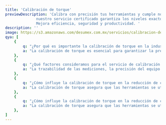 ```yaml
---
title: 'Calibración de torque'
previewDescription: 'Calibra con precisión tus herramientas y cumple normativas de calidad,
              nuestro servicio certificado garantiza los niveles exactos de torque según cada herramienta manual, eléctrica o neumática.
              Mejora eficiencia, seguridad y productividad. '
description: ''
image: https://s3.amazonaws.com/desumex.com.mx/servicios/calibracion-de-torque.jpg
qya: [
    {
        q: "¿Por qué es importante la calibración de torque en la industria general?",
        a: "La calibración de torque es esencial para garantizar la precisión, calidad y seguridad en la producción, evitando problemas como la fijación insuficiente o excesiva que pueden llevar a fallos en productos y pérdida de eficiencia.",
    },
    {
        q: "¿Qué factores consideramos para el servicio de calibración de torque?",
        a: "La trazabilidad de las mediciones, la precisión del equipo de calibración, la frecuencia de calibración y la experiencia del proveedor de servicios para asegurar resultados confiables, nuestro servicio de calibración cumple con las normativas y regulaciones aplicables en su industria.",
    },
    {
        q: "¿Cómo influye la calibración de torque en la reducción de costos?",
        a: "La calibración de torque asegura que las herramientas se utilicen correctamente, evitando aprietes incorrectos que pueden causar retrabajos y desperdicios de material, lo que ahorra costos y mejora la calidad.",
    },
    {
        q: "¿Cómo influye la calibración de torque en la reducción de costos?",
        a: "La calibración de torque asegura que las herramientas se utilicen correctamente, evitando aprietes incorrectos que pueden causar retrabajos y desperdicios de material, lo que ahorra costos y mejora la calidad.",
    },
]
---
```

